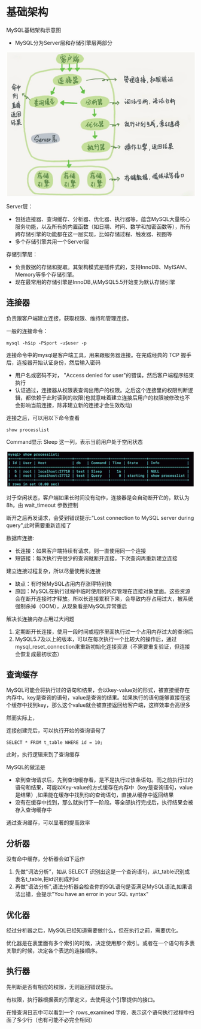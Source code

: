 <!-- ---
title: Mybatis环境搭建
date: 2019-02-28 00:00:03
tags: 
- Mybatis环境搭建
categories: 
- Mybaits
--- -->

# 基础架构


MySQL基础架构示意图
-  MySQL分为Server层和存储引擎层两部分

![](https://raw.githubusercontent.com/FameLsy/Images/master/MySQL/%E5%9F%BA%E7%A1%80%E6%9E%B6%E6%9E%84.png)

Server层：
- 包括连接器、查询缓存、分析器、优化器、执行器等，蕴含MySQL大量核心服务功能，以及所有的内置函数（如日期、时间、数学和加密函数等），所有跨存储引擎的功能都在这一层实现，比如存储过程、触发器、视图等
- 多个存储引擎共用一个Server层

存储引擎层：
- 负责数据的存储和提取。其架构模式是插件式的，支持InnoDB、MyISAM、Memory等多个存储引擎。
- 现在最常用的存储引擎是InnoDB,从MySQL5.5开始变为默认存储引擎

## 连接器

负责跟客户端建立连接，获取权限、维持和管理连接。

一般的连接命令：
```mysql
mysql -h$ip -P$port -u$user -p
```

连接命令中的mysql是客户端工具，用来跟服务器连接。在完成经典的 TCP 握手后，连接器开始认证身份，然后输入密码
- 用户名或密码不对， "Access denied for user"的错误，然后客户端程序结束执行
- 认证通过，连接器从权限表查询出用户的权限。之后这个连接里的权限判断逻辑，都依赖于此时读到的权限(也就意味着建立连接后用户的权限被修改也不会影响当前连接，除非建立新的连接才会生效改动)

连接之后，可以用以下命令查看
```
show processlist
```
Command显示 Sleep 这一列，表示当前用户处于空闲状态

![show-processlist](https://raw.githubusercontent.com/FameLsy/Images/master/MySQL/show-processlist.png)

对于空闲状态，客户端如果长时间没有动作，连接器是会自动断开它的，默认为8h，由 wait_timeout 参数控制

断开之后再发请求，会受到错误提示:"Lost connection to MySQL server during query",此时需要重新连接了

数据库连接:
- 长连接：如果客户端持续有请求，则一直使用同一个连接
- 短链接：每次执行完很少的查询就断开连接，下次查询再重新建立连接

建立连接过程复杂，所以尽量使用长连接
- 缺点：有时候MySQL占用内存涨得特别快
- 原因：MySQL在执行过程中临时使用的内存管理在连接对象里面。这些资源会在断开连接时才释放。所以长连接累积下来，会导致内存占用过大，被系统强制杀掉（OOM），从现象看是MySQL异常重启

解决长连接内存占用过大问题
1. 定期断开长连接，使用一段时间或程序里面执行过一个占用内存过大的查询后
2. MySQL5.7及以上的版本，可以在每次执行一个比较大的操作后，通过 mysql_reset_connection来重新初始化连接资源（不需要重复验证，但连接会恢复成最初状态）

## 查询缓存

MySQL可能会将执行过的语句和结果，会以key-value对的形式，被直接缓存在内存中。key是查询的语句，value是查询的结果。如果执行的语句能够直接在这个缓存中找到key，那么这个value就会被直接返回给客户端，这样效率会高很多

然而实际上，




连接创建完后，可以执行开始的查询语句了
```
SELECT * FROM t_table WHERE id = 10;
```

此时，执行逻辑来到了查询缓存

MySQL的做法是
- 拿到查询请求后，先到查询缓存看，是不是执行过该条语句。而之前执行过的语句和结果，可能以Key-value的方式缓存在内存中（key是查询语句，value是结果）,如果能在缓存中找到你的查询语句，直接从缓存中返回结果
- 没有在缓存中找到，那么就执行下一阶段。等全部执行完成后，执行结果会被存入查询缓存中

通过查询缓存，可以显著的提高效率


## 分析器

没有命中缓存，分析器会如下运作
1. 先做“词法分析”，如从 SELECT 识别出这是一个查询语句，从t_table识别成表名t_table,把id识别成列id
2. 再做"语法分析",语法分析器会检查你的SQL语句是否满足MySQL语法,如果语法出错，会提示"You have an error in your SQL syntax"

## 优化器

经过分析器之后，MySQL已经知道需要做什么，但在执行之前，需要优化。

优化器是在表里面有多个索引的时候，决定使用那个索引。或者在一个语句有多表关联的时候，决定各个表达的连接顺序。

## 执行器

先判断是否有相应的权限，无则返回错误提示。

有权限，执行器根据表的引擎定义，去使用这个引擎提供的接口。

在慢查询日志中可以看到一个 rows_examined 字段，表示这个语句执行过程中扫面了多少行（也有可能不必完全相同）